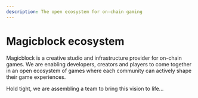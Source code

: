 ```yaml
---
description: The open ecosystem for on-chain gaming
---
```


# Magicblock ecosystem

Magicblock is a creative studio and infrastructure provider for on-chain games. We are enabling developers, creators and players to come together in an open ecosystem of games where each community can actively shape their game experiences.&#x20;

Hold tight, we are assembling a team to bring this vision to life...
